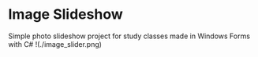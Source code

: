 # Image Slideshow
Simple photo slideshow project for study classes made in Windows Forms with C#
!(./image_slider.png)
